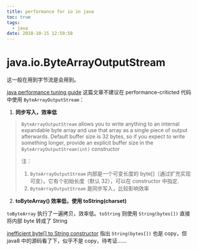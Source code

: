 ```yaml
---
title: performance for io in java
toc: true
tags:
  - java
date: 2018-10-15 12:59:58
---
```





# java.io.ByteArrayOutputStream

这一般在用到字节流是会用到。

[java performance tuning guide](http://java-performance.info/java-io-bytearrayoutputstream/) 这篇文章不建议在 performance-criticted 代码中使用 `ByteArrayOutputStream`：

1. **同步写入，效率低**

> `ByteArrayOutputStream` allows you to write anything to an internal expandable byte array and use that array as a single piece of output afterwards. Default buffer size is 32 bytes, so if you expect to write something longer, provide an explicit buffer size in the `ByteArrayOutputStream(int)` constructor
>
>  注：
>
> 1. `ByteArrayOutputStream` 内部是一个可变长度的 byte[]（通过扩充实现可变）。它有个初始长度（默认 32），可以在 constructor 中指定.
> 2. `ByteArrayOutputStream` 是同步写入，比较影响效率

2. **toByteArray() 效率低，使用 toString(charset)**

`toByteArray` 执行了一遍拷贝，效率低。`toString` 则使用 `String(bytes[])` 直接将内部 byte 转成了 String

[inefficient byte[] to String constructor](http://java-performance.info/inefficient-byte-to-string-constructor/) 指出 `String(bytes[])`  也是 copy，但 java8 中的源码看了下，似乎不是 copy，待考证……